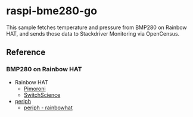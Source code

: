 # raspi-bme280-go

This sample fetches temperature and pressure from BMP280 on Rainbow HAT,
and sends those data to Stackdriver Monitoring via OpenCensus.

## Reference
### BMP280 on Rainbow HAT

* Rainbow HAT
  * [Pimoroni](https://shop.pimoroni.com/products/rainbow-hat-for-android-things)
  * [SwitchScience](https://www.switch-science.com/catalog/3225/)
* [periph](https://periph.io/)
  * [periph - rainbowhat](https://github.com/google/periph/tree/master/experimental/devices/rainbowhat)